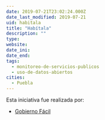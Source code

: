 ```yaml
---
date: 2019-07-21T23:02:24.000Z
date_last_modified: 2019-07-21
uid: habitala
title: "Habítala"
description: ""
type: 
website: 
date_ini: 
date_end: 
tags:
  - monitoreo-de-servicios-publicos
  - uso-de-datos-abiertos
cities: 
  - Puebla
---
```


Esta iniciativa fue realizada por:

- [Gobierno Fácil](/i/gobierno-facil.html)
